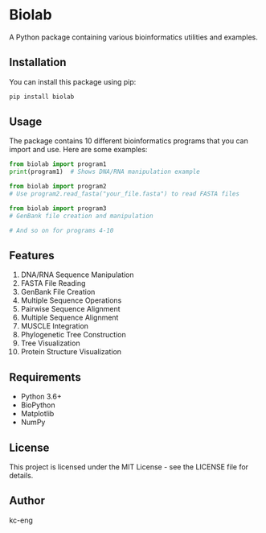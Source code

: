 # Biolab

A Python package containing various bioinformatics utilities and examples.

## Installation

You can install this package using pip:

```bash
pip install biolab
```

## Usage

The package contains 10 different bioinformatics programs that you can import and use. Here are some examples:

```python
from biolab import program1
print(program1)  # Shows DNA/RNA manipulation example

from biolab import program2
# Use program2.read_fasta("your_file.fasta") to read FASTA files

from biolab import program3
# GenBank file creation and manipulation

# And so on for programs 4-10
```

## Features

1. DNA/RNA Sequence Manipulation
2. FASTA File Reading
3. GenBank File Creation
4. Multiple Sequence Operations
5. Pairwise Sequence Alignment
6. Multiple Sequence Alignment
7. MUSCLE Integration
8. Phylogenetic Tree Construction
9. Tree Visualization
10. Protein Structure Visualization

## Requirements

- Python 3.6+
- BioPython
- Matplotlib
- NumPy

## License

This project is licensed under the MIT License - see the LICENSE file for details.

## Author

kc-eng 